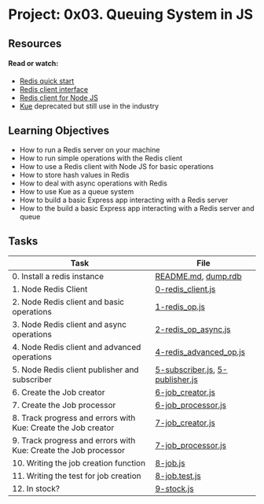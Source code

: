 # Project: 0x03. Queuing System in JS

## Resources

#### Read or watch:

- [Redis quick start](https://redis.io/docs/install/install-redis/)
- [Redis client interface](https://redis.io/docs/connect/cli/)
- [Redis client for Node JS](https://github.com/redis/node-redis)
- [Kue](https://github.com/Automattic/kue) deprecated but still use in the industry

## Learning Objectives

- How to run a Redis server on your machine
- How to run simple operations with the Redis client
- How to use a Redis client with Node JS for basic operations
- How to store hash values in Redis
- How to deal with async operations with Redis
- How to use Kue as a queue system
- How to build a basic Express app interacting with a Redis server
- How to the build a basic Express app interacting with a Redis server and queue

## Tasks

| Task                                                            | File                                                                     |
| --------------------------------------------------------------- | ------------------------------------------------------------------------ |
| 0. Install a redis instance                                     | [README.md](./README.md), [dump.rdb](./dump.rdb)                         |
| 1. Node Redis Client                                            | [0-redis_client.js](./0-redis_client.js)                                 |
| 2. Node Redis client and basic operations                       | [1-redis_op.js](./1-redis_op.js)                                         |
| 3. Node Redis client and async operations                       | [2-redis_op_async.js](./2-redis_op_async.js)                             |
| 4. Node Redis client and advanced operations                    | [4-redis_advanced_op.js](./4-redis_advanced_op.js)                       |
| 5. Node Redis client publisher and subscriber                   | [5-subscriber.js](./5-subscriber.js), [5-publisher.js](./5-publisher.js) |
| 6. Create the Job creator                                       | [6-job_creator.js](./6-job_creator.js)                                   |
| 7. Create the Job processor                                     | [6-job_processor.js](./6-job_processor.js)                               |
| 8. Track progress and errors with Kue: Create the Job creator   | [7-job_creator.js](./7-job_creator.js)                                   |
| 9. Track progress and errors with Kue: Create the Job processor | [7-job_processor.js](./7-job_processor.js)                               |
| 10. Writing the job creation function                           | [8-job.js](./8-job.js)                                                   |
| 11. Writing the test for job creation                           | [8-job.test.js](./8-job.test.js)                                         |
| 12. In stock?                                                   | [9-stock.js](./9-stock.js)                                               |
